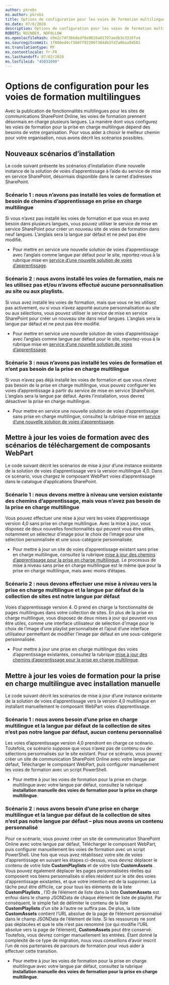 ```yaml
---
author: pkrebs
ms.author: pkrebs
title: Options de configuration pour les voies de formation multilingues
ms.date: 07/6/2020
description: Options de configuration pour les voies de formation multilingues
ROBOTS: NOINDEX, NOFOLLOW
ms.openlocfilehash: e9e2c74f366dedf8e0010a01797aedb3c3316fa4
ms.sourcegitcommit: 1f080ed4cf3687f922907304db3fd7a06aa9d501
ms.translationtype: MT
ms.contentlocale: fr-FR
ms.lasthandoff: 07/02/2020
ms.locfileid: "45031690"
---
```

# <a name="setup-options-for-multilingual-learning-pathways"></a>Options de configuration pour les voies de formation multilingues
Avec la publication de fonctionnalités multilingues pour les sites de communications SharePoint Online, les voies de formation prennent désormais en charge plusieurs langues. La manière dont vous configurez les voies de formation pour la prise en charge multilingue dépend des besoins de votre organisation. Pour vous aider à choisir le meilleur chemin pour votre organisation, nous avons décrit les scénarios possibles.

## <a name="new-install-scenarios"></a>Nouveaux scénarios d’installation
Le code suivant présente les scénarios d’installation d’une nouvelle instance de la solution de voies d’apprentissage à l’aide du service de mise en service SharePoint, désormais disponible dans le carnet d’adresses SharePoint.

### <a name="scenario-1-we-have-not-installed-learning-pathways-and-need-learning-pathways-multilingual-support"></a>Scénario 1 : nous n’avons pas installé les voies de formation et besoin de chemins d’apprentissage en prise en charge multilingue 
Si vous n’avez pas installé les voies de formation et que vous en avez besoin dans plusieurs langues, vous pouvez utiliser le service de mise en service SharePoint pour créer un nouveau site de voies de formation dans neuf langues. L’anglais sera la langue par défaut et ne peut pas être modifié. 
- Pour mettre en service une nouvelle solution de voies d’apprentissage avec l’anglais comme langue par défaut pour le site, reportez-vous à la rubrique mise en [service d’une nouvelle solution de voies d’apprentissage](custom_provision_ml.md).

### <a name="scenario-2-we-installed-learning-pathways-but-arent-currently-using-it-andor-havent-made-any-customization-to-the-site-or-playlists"></a>Scénario 2 : nous avons installé les voies de formation, mais ne les utilisez pas et/ou n’avons effectué aucune personnalisation au site ou aux playlists. 
Si vous avez installé les voies de formation, mais que vous ne les utilisez pas activement, ou si vous n’avez apporté aucune personnalisation au site ou aux sélections, vous pouvez utiliser le service de mise en service SharePoint pour créer un nouveau site dans neuf langues. L’anglais sera la langue par défaut et ne peut pas être modifié. 
- Pour mettre en service une nouvelle solution de voies d’apprentissage avec l’anglais comme langue par défaut pour le site, reportez-vous à la rubrique mise en [service d’une nouvelle solution de voies d’apprentissage](custom_provision_ml.md).

### <a name="scenario-3-we-have-not-installed-learning-pathways-and-dont-need-multilingual-support"></a>Scénario 3 : nous n’avons pas installé les voies de formation et n’ont pas besoin de la prise en charge multilingue 
Si vous n’avez pas déjà installé les voies de formation et que vous n’avez pas besoin de la prise en charge multilingue, vous pouvez configurer les voies d’apprentissage à partir du service de mise en service SharePoint. L’anglais sera la langue par défaut. Après l’installation, vous devrez désactiver la prise en charge multilingue. 
- Pour mettre en service une nouvelle solution de voies d’apprentissage sans prise en charge multilingue, consultez la rubrique mise en [service d’une nouvelle solution de voies d’apprentissage](custom_provision_ml.md).

## <a name="update-learning-pathways-with-web-part-upload-scenarios"></a>Mettre à jour les voies de formation avec des scénarios de téléchargement de composants WebPart
Le code suivant décrit les scénarios de mise à jour d’une instance existante de la solution de voies d’apprentissage vers la version multilingue 4,0. Dans ce scénario, vous chargez le composant WebPart voies d’apprentissage dans le catalogue d’applications SharePoint.

### <a name="scenario-1-we-need-to-upgrade-an-existing-version-of-learning-pathways-but-do-not-need-multilingual-support"></a>Scénario 1 : nous devons mettre à niveau une version existante des chemins d’apprentissage, mais vous n’avez pas besoin de la prise en charge multilingue
Vous pouvez effectuer une mise à jour vers les voies d’apprentissage version 4,0 sans prise en charge multilingue. Avec la mise à jour, vous disposez de deux nouvelles fonctionnalités qui peuvent vous être utiles, notamment un sélecteur d’image pour le choix de l’image pour une sélection personnalisée et une sous-catégorie personnalisée. 

- Pour mettre à jour un site de voies d’apprentissage existant sans prise en charge multilingue, consultez la rubrique [mise à jour des chemins d’apprentissage pour la prise en charge multilingue](custom_update_ml.md). Le processus de mise à niveau sans prise en charge multilingue est le même que pour la prise en charge multilingue, mais avec moins d’étapes. 

### <a name="scenario-2-we-need-to-upgrade-to-multilingual-support-and-the-default-language-of-the-site-collection-is-our-default-language"></a>Scénario 2 : nous devons effectuer une mise à niveau vers la prise en charge multilingue et la langue par défaut de la collection de sites est notre langue par défaut
Voies d’apprentissage version 4. O prend en charge la fonctionnalité de pages multilingues dans votre collection de sites. En plus de la prise en charge multilingue, vous disposez de deux mises à jour qui peuvent vous être utiles, comme une interface utilisateur de sélection d’image pour le choix de l’image d’une playlist personnalisée et l’ajout d’une interface utilisateur permettant de modifier l’image par défaut en une sous-catégorie personnalisée. 
- Pour mettre à jour une prise en charge multilingue des voies d’apprentissage existantes, consultez la rubrique [mise à jour des chemins d’apprentissage pour la prise en charge multilingue](custom_update_ml.md). 

## <a name="update-learning-pathways-for-multilingual-support-with-manual-install"></a>Mettre à jour les voies de formation pour la prise en charge multilingue avec installation manuelle 
Le code suivant décrit les scénarios de mise à jour d’une instance existante de la solution de voies d’apprentissage vers la version 4,0 multilingue en installant manuellement le composant WebPart voies d’apprentissage. 

### <a name="scenario-1-we-need-multilingual-support-and-the-default-language-of-the-site-collection-is-not-our-default-language--no-custom-content"></a>Scénario 1 : nous avons besoin d’une prise en charge multilingue et la langue par défaut de la collection de sites n’est pas notre langue par défaut, aucun contenu personnalisé 
Les voies d’apprentissage version 4,0 prendront en charge ce scénario. Toutefois, ce scénario suppose que vous n’avez pas de contenu ou de sélections personnalisés sur le site existant. Pour ce scénario, vous pouvez créer un site de communication SharePoint Online avec votre langue par défaut, Télécharger le composant WebPart, puis configurer manuellement les voies de formation avec un script PowerShell. 
- Pour mettre à jour les voies de formation pour la prise en charge multilingue avec votre langue par défaut, consultez la rubrique **installation manuelle des voies de formation pour la prise en charge multilingue**.

### <a name="scenario-2-we-need-multilingual-support-and-the-default-language-of-the-site-collection-is-not-our-default-language--plus-we-have-custom-content"></a>Scénario 2 : nous avons besoin d’une prise en charge multilingue et la langue par défaut de la collection de sites n’est pas notre langue par défaut – plus nous avons un contenu personnalisé 
Pour ce scénario, vous pouvez créer un site de communication SharePoint Online avec votre langue par défaut, Télécharger le composant WebPart, puis configurer manuellement les voies de formation avec un script PowerShell. Une fois que vous avez rétablissez votre site de voies d’apprentissage en suivant les étapes ci-dessus, vous devrez déplacer le contenu de votre liste **CustomPlaylists** et de votre liste **CustomAssets** . Vous pouvez également déplacer les pages personnalisées réelles qui composent vos biens personnalisés si elles résident sur le site des voies d’apprentissage existantes, et que votre intention est de la supprimer. La tâche peut être difficile, car pour tous les éléments de la liste **CustomPlaylists** , l’ID de l’élément de liste dans la liste **CustomAssets** est enfoui dans le champ JSONData de chaque élément de liste de playlist. Par conséquent, le simple fait de délimiter le contenu de la liste **CustomPlaylists** d’un site à l’autre ne suffira pas. De plus, la liste **CustomAssets** contient l’URL absolue de la page de l’élément personnalisé dans le champ JSONData de l’élément de liste. Si les ressources ne sont pas déplacées et que le site n’est pas renommé (ce qui modifie l’URL absolue vers la page de l’élément), **CustomAssets** peut être conservé. Toutefois, vous devrez corriger manuellement les entrées. Étant donné la complexité de ce type de migration, nous vous conseillons d’avoir inscrit l’un de nos partenaires de parcours de formation pour vous aider à effectuer cette transition.
- Pour mettre à jour les voies de formation pour la prise en charge multilingue avec votre langue par défaut, consultez la rubrique **installation manuelle des voies de formation pour la prise en charge multilingue**.

